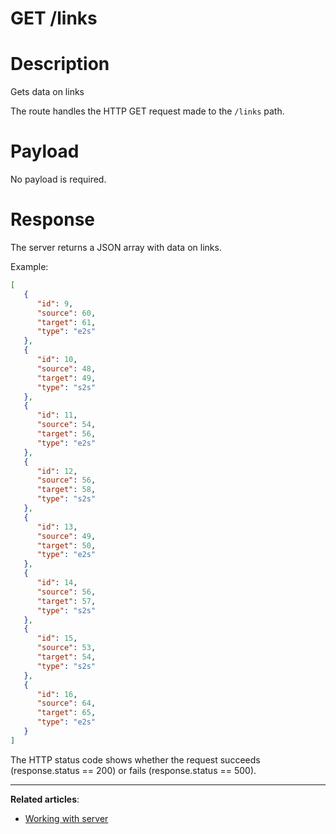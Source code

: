 # GET /links

# **Description**

Gets data on links

The route handles the HTTP GET request made to the `/links` path.

# **Payload**

No payload is required.

# **Response**

The server returns a JSON array with data on links.

Example:

```json
[
   {
      "id": 9,
      "source": 60,
      "target": 61,
      "type": "e2s"
   },
   {
      "id": 10,
      "source": 48,
      "target": 49,
      "type": "s2s"
   },
   {
      "id": 11,
      "source": 54,
      "target": 56,
      "type": "e2s"
   },
   {
      "id": 12,
      "source": 56,
      "target": 58,
      "type": "s2s"
   },
   {
      "id": 13,
      "source": 49,
      "target": 50,
      "type": "e2s"
   },
   {
      "id": 14,
      "source": 56,
      "target": 57,
      "type": "s2s"
   },
   {
      "id": 15,
      "source": 53,
      "target": 54,
      "type": "s2s"
   },
   {
      "id": 16,
      "source": 64,
      "target": 65,
      "type": "e2s"
   }
]

```

The HTTP status code shows whether the request succeeds (response.status == 200) or fails (response.status == 500).

---

**Related articles**:

- [Working with server](https://docs.svar.dev/react/gantt/guides/working_with_server)
